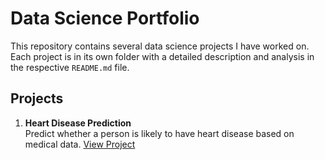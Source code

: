 # Data Science Portfolio

This repository contains several data science projects I have worked on. Each project is in its own folder with a detailed description and analysis in the respective `README.md` file.

## Projects

1. **Heart Disease Prediction**  
   Predict whether a person is likely to have heart disease based on medical data.
   [View Project](./Heart_Disease_Prediction)



